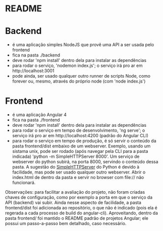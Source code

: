 # README

Backend
=======

- é uma aplicação simples NodeJS que provê uma API a ser usada pelo frontend
- fica na pasta ./backend
- deve rodar 'npm install' dentro dela para instalar as dependências
- para rodar o serviço, 'nodemon index.js'; o serviço irá pro ar em http://localhost:3001
- pode ainda, ser usado qualquer outro runner de scripts Node, como forever ou, mesmo, através do próprio node (com 'node index.js')

Frontend
========

- é uma aplicação Angular 4
- fica na pasta ./frontend
- deve rodar 'npm install' dentro dela para instalar as dependências
- para rodar o serviço em tempo de desenvolvimento, 'ng serve'; o serviço irá pro ar em http://localhost:4200 (padrão do Angular CLI)
- para rodar o serviço em tempo de produção, é só servir o conteúdo da pasta frontend/dist embaixo de um webserver. Exemplo, usando um sistama unix, pode ser rodado (após navegar pela CLI para a pasta indicada) 'python -m SimpleHTTPServer 8000'. Um serviço de webserver do python subirá, na porta 8000, servindo o conteúdo dessa pasta. A sugestão do [SimpleHTTPServer](https://docs.python.org/2/library/simplehttpserver.html) do Python é devido à facilidade, mas pode ser usado qualquer outro webserver. Abrir o index.html de dentro da pasta e servir no browser com file:// não funcionará.

Observações: para facilitar a avaliação do projeto, não foram criadas chaves de configuração, como por exemplo a porta em que o serviço da API (backend) vai subir. Ainda nesse aspecto de facilidade, a pasta frontend/dist foi adicionada ao repositório, o que não é indicado (pois ela é regerada a cada processo de build do angular-cli). Aproveitando, dentro da pasta frontend/ foi mantido o README padrão de projetos Angular; ele possui um passo-a-passo bem detalhado, caso necessário.